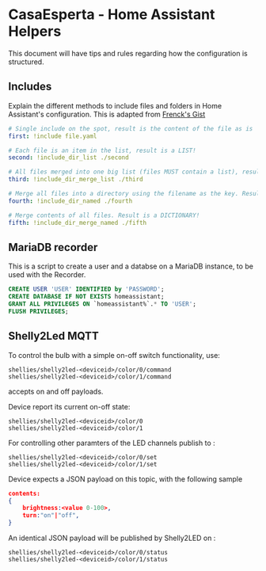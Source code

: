 # CasaEsperta - Home Assistant Helpers

This document will have tips and rules regarding how the configuration is structured.

## Includes
Explain the different methods to include files and folders in Home Assistant's configuration. This is adapted from [Frenck's Gist](https://gist.github.com/frenck/20a3236cf64bf5bbcb907ecc7cf665cd)

```yaml
# Single include on the spot, result is the content of the file as is
first: !include file.yaml

# Each file is an item in the list, result is a LIST!
second: !include_dir_list ./second

# All files merged into one big list (files MUST contain a list), result is a LIST!
third: !include_dir_merge_list ./third

# Merge all files into a directory using the filename as the key. Result is a DICTIONARY!
fourth: !include_dir_named ./fourth

# Merge contents of all files. Result is a DICTIONARY!
fifth: !include_dir_merge_named ./fifth
```

## MariaDB recorder
This is a script to create a user and a databse on a MariaDB instance, to be used with the Recorder.

```SQL
CREATE USER 'USER' IDENTIFIED by 'PASSWORD';
CREATE DATABASE IF NOT EXISTS homeassistant;
GRANT ALL PRIVILEGES ON `homeassistant%`.* TO 'USER';
FLUSH PRIVILEGES;
```

## Shelly2Led MQTT

To control the bulb with a simple on-off switch functionality, use:
```
shellies/shelly2led-<deviceid>/color/0/command
shellies/shelly2led-<deviceid>/color/1/command
```
accepts on and off payloads.

Device report its current on-off state: 
```
shellies/shelly2led-<deviceid>/color/0
shellies/shelly2led-<deviceid>/color/1 
```

For controlling other paramters of the LED channels publish to :
```
shellies/shelly2led-<deviceid>/color/0/set
shellies/shelly2led-<deviceid>/color/1/set
```
Device expects a JSON payload on this topic, with the following sample 
```json
contents:
{
    brightness:<value 0-100>,
    turn:"on"|"off",
}
```
An identical JSON payload will be published by Shelly2LED on :
```
shellies/shelly2led-<deviceid>/color/0/status
shellies/shelly2led-<deviceid>/color/1/status
```
